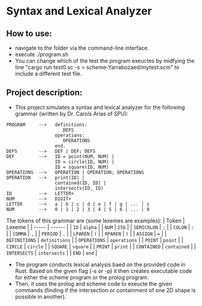 # Syntax and Lexical Analyzer

## How to use:
- navigate to the folder via the command-line interface.
- execute ./program.sh 
- You can change which of the test the program exeuctes by midfying the line "cargo run test0.sc -s > scheme-Yarrabozaed/mytest.scm" to include a different test file.

## Project description:
- This project simulates a syntax and lexical analyzer for the following grammar (written by Dr. Carols Arias of SPU):

```
PROGRAM     -->   definitions: 
                     DEFS
                  operations:
                     OPERATIONS
                  end.
DEFS        -->   DEF | DEF; DEFS
DEF         -->   ID = point(NUM, NUM) |
                  ID = circle(ID, NUM) |
                  ID = square(ID, NUM)
OPERATIONS  -->   OPERATION | OPERATION; OPERATIONS
OPERATION   -->   print(ID) |
                  contained(ID, ID) |
                  intersects(ID, ID)
ID          -->   LETTER+
NUM         -->   DIGIT+
LETTER      -->   a | b | c | d | e | f | g | ... | z
NUM         -->   0 | 1 | 2 | 3 | 4 | 5 | 6 | ... | 9
```

The tokens of this grammar are (some lexemes are examples):
| Token | Lexeme |
| ----- | ------ |
| `ID` | `alpha` |
| `NUM` |  `256` |
| `SEMICOLON` | `;` |
| `COLON` | `:` |
| `COMMA` | `,` |
| `PERIOD` | `.` |
| `LPAREN` | `(` |
| `RPAREN` | `)` |
| `ASSIGN` | `=` |
| `DEFINITIONS` | `definitions` |
| `OPERATIONS` | `operations` |
| `POINT` | `point` |
| `CIRCLE` | `circle` |
| `SQUARE` | `square` |
| `PRINT` | `print` |
| `CONTAINED` | `contained` |
| `INTERSECTS` | `intersects` |
| `END` | `end` |

- The program conducts lexical analysis baed on the provided code in Rust. Based on the given flag (-s or -p) it then creates executable code for either the scheme program or the prolog program. 
- Then, it uses the prolog and scheme code to exeucte the given commands (finding if the intersection or containment of one 2D shape is possible in another).
